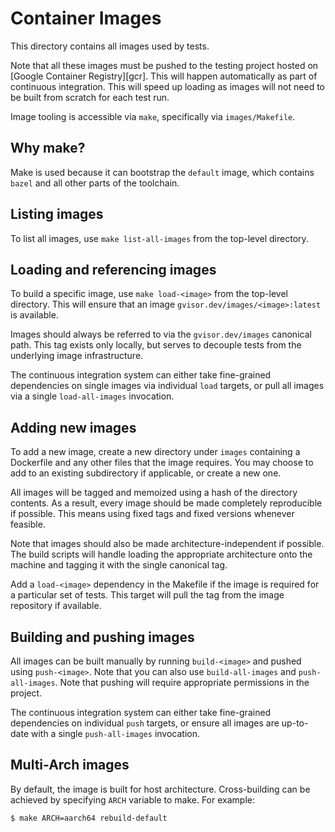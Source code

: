 # Container Images

This directory contains all images used by tests.

Note that all these images must be pushed to the testing project hosted on
[Google Container Registry][gcr]. This will happen automatically as part of
continuous integration. This will speed up loading as images will not need to be
built from scratch for each test run.

Image tooling is accessible via `make`, specifically via `images/Makefile`.

## Why make?

Make is used because it can bootstrap the `default` image, which contains
`bazel` and all other parts of the toolchain.

## Listing images

To list all images, use `make list-all-images` from the top-level directory.

## Loading and referencing images

To build a specific image, use `make load-<image>` from the top-level directory.
This will ensure that an image `gvisor.dev/images/<image>:latest` is available.

Images should always be referred to via the `gvisor.dev/images` canonical path.
This tag exists only locally, but serves to decouple tests from the underlying
image infrastructure.

The continuous integration system can either take fine-grained dependencies on
single images via individual `load` targets, or pull all images via a single
`load-all-images` invocation.

## Adding new images

To add a new image, create a new directory under `images` containing a
Dockerfile and any other files that the image requires. You may choose to add to
an existing subdirectory if applicable, or create a new one.

All images will be tagged and memoized using a hash of the directory contents.
As a result, every image should be made completely reproducible if possible.
This means using fixed tags and fixed versions whenever feasible.

Note that images should also be made architecture-independent if possible. The
build scripts will handle loading the appropriate architecture onto the machine
and tagging it with the single canonical tag.

Add a `load-<image>` dependency in the Makefile if the image is required for a
particular set of tests. This target will pull the tag from the image repository
if available.

## Building and pushing images

All images can be built manually by running `build-<image>` and pushed using
`push-<image>`. Note that you can also use `build-all-images` and
`push-all-images`. Note that pushing will require appropriate permissions in the
project.

The continuous integration system can either take fine-grained dependencies on
individual `push` targets, or ensure all images are up-to-date with a single
`push-all-images` invocation.

## Multi-Arch images

By default, the image is built for host architecture. Cross-building can be
achieved by specifying `ARCH` variable to make. For example:

```
$ make ARCH=aarch64 rebuild-default
```
